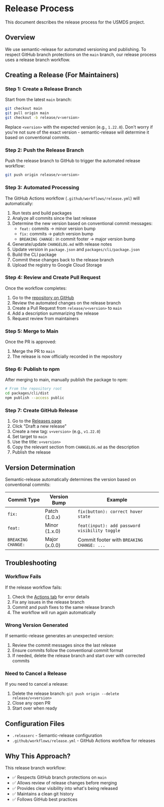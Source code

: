 # Release Process

This document describes the release process for the USMDS project.

## Overview

We use semantic-release for automated versioning and publishing. To respect GitHub branch protections on the `main` branch, our release process uses a release branch workflow.

## Creating a Release (For Maintainers)

### Step 1: Create a Release Branch

Start from the latest `main` branch:

```bash
git checkout main
git pull origin main
git checkout -b release/v<version>
```

Replace `<version>` with the expected version (e.g., `1.22.0`). Don't worry if you're not sure of the exact version - semantic-release will determine it based on conventional commits.

### Step 2: Push the Release Branch

Push the release branch to GitHub to trigger the automated release workflow:

```bash
git push origin release/v<version>
```

### Step 3: Automated Processing

The GitHub Actions workflow (`.github/workflows/release.yml`) will automatically:

1. Run tests and build packages
2. Analyze all commits since the last release
3. Determine the new version based on conventional commit messages:
   - `feat:` commits → minor version bump
   - `fix:` commits → patch version bump
   - `BREAKING CHANGE:` in commit footer → major version bump
4. Generate/update `CHANGELOG.md` with release notes
5. Update version in `package.json` and `packages/cli/package.json`
6. Build the CLI package
7. Commit these changes back to the release branch
8. Upload the registry to Google Cloud Storage

### Step 4: Review and Create Pull Request

Once the workflow completes:

1. Go to the [repository on GitHub](https://github.com/blencorp/react-native-usmds)
2. Review the automated changes on the release branch
3. Create a Pull Request from `release/v<version>` to `main`
4. Add a description summarizing the release
5. Request review from maintainers

### Step 5: Merge to Main

Once the PR is approved:

1. Merge the PR to `main`
2. The release is now officially recorded in the repository

### Step 6: Publish to npm

After merging to main, manually publish the package to npm:

```bash
# From the repository root
cd packages/cli/dist
npm publish --access public
```

### Step 7: Create GitHub Release

1. Go to the [Releases page](https://github.com/blencorp/react-native-usmds/releases)
2. Click "Draft a new release"
3. Create a new tag: `v<version>` (e.g., `v1.22.0`)
4. Set target to `main`
5. Use the title: `v<version>`
6. Copy the relevant section from `CHANGELOG.md` as the description
7. Publish the release

## Version Determination

Semantic-release automatically determines the version based on conventional commits:

| Commit Type | Version Bump | Example |
|------------|--------------|---------|
| `fix:` | Patch (1.0.x) | `fix(button): correct hover state` |
| `feat:` | Minor (1.x.0) | `feat(input): add password visibility toggle` |
| `BREAKING CHANGE:` | Major (x.0.0) | Commit footer with `BREAKING CHANGE: ...` |

## Troubleshooting

### Workflow Fails

If the release workflow fails:

1. Check the [Actions tab](https://github.com/blencorp/react-native-usmds/actions) for error details
2. Fix any issues in the release branch
3. Commit and push fixes to the same release branch
4. The workflow will run again automatically

### Wrong Version Generated

If semantic-release generates an unexpected version:

1. Review the commit messages since the last release
2. Ensure commits follow the conventional commit format
3. If needed, delete the release branch and start over with corrected commits

### Need to Cancel a Release

If you need to cancel a release:

1. Delete the release branch: `git push origin --delete release/v<version>`
2. Close any open PR
3. Start over when ready

## Configuration Files

- `.releaserc` - Semantic-release configuration
- `.github/workflows/release.yml` - GitHub Actions workflow for releases

## Why This Approach?

This release branch workflow:

- ✅ Respects GitHub branch protections on `main`
- ✅ Allows review of release changes before merging
- ✅ Provides clear visibility into what's being released
- ✅ Maintains a clean git history
- ✅ Follows GitHub best practices
